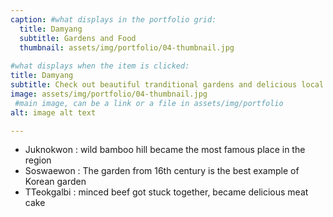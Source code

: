 ```yaml
---
caption: #what displays in the portfolio grid:
  title: Damyang
  subtitle: Gardens and Food
  thumbnail: assets/img/portfolio/04-thumbnail.jpg
  
#what displays when the item is clicked:
title: Damyang
subtitle: Check out beautiful tranditional gardens and delicious local food
image: assets/img/portfolio/04-thumbnail.jpg
 #main image, can be a link or a file in assets/img/portfolio
alt: image alt text

---
```

- Juknokwon : wild bamboo hill became the most famous place in the region
- Soswaewon : The garden from 16th century is the best example of Korean garden
- TTeokgalbi : minced beef got stuck together, became delicious meat cake

